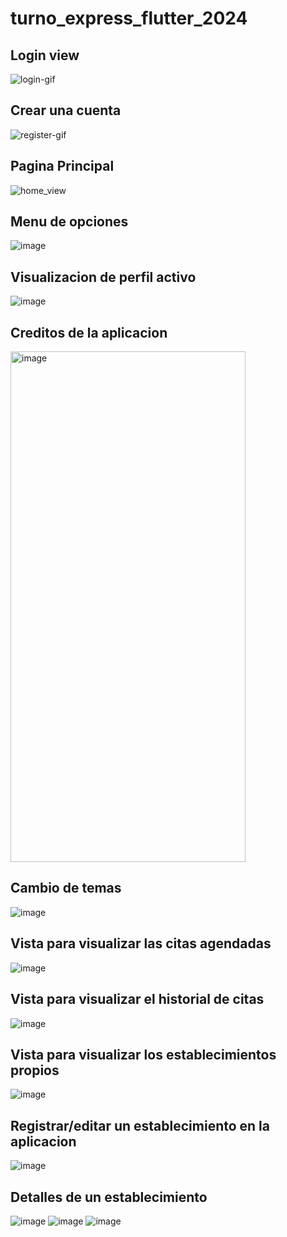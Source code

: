 # turno_express_flutter_2024

<h2>Login view</h2>
<img alt="login-gif" src="https://media4.giphy.com/media/v1.Y2lkPTc5MGI3NjExMGsyc3ltMjJhZmF1bDFjeHQ3c2c0Mjk2MXJtZndvdmw4aGk2bjlnMSZlcD12MV9pbnRlcm5hbF9naWZfYnlfaWQmY3Q9Zw/nHLFtCMSEWjyiXcnCz/giphy.gif"/>

<h2>Crear una cuenta</h2>
<img alt="register-gif" src="https://media4.giphy.com/media/v1.Y2lkPTc5MGI3NjExbnZubzllbDc5a3N1ZmVnZTg0OGdhc3hiaHpibGh5dGc2eWY1dzFvZyZlcD12MV9pbnRlcm5hbF9naWZfYnlfaWQmY3Q9Zw/OgIUKwcTyF1yL3I9w7/giphy.gif"/>



<h2>Pagina Principal</h2>
<img alt="home_view" src="https://media.giphy.com/media/TbOtxfLbxbHJiDn7W0/giphy.gif" />

<h2>Menu de opciones</h2>
<img alt="image" src="https://media.giphy.com/media/RBfeMYl0kCVoVqbN9M/giphy.gif" />

<h2>Visualizacion de perfil activo</h2>
<img alt="image" src="https://media.giphy.com/media/Tda5B71RYyXUnQZjNj/giphy.gif" />

<h2>Creditos de la aplicacion</h2>
<img width="376" height="817" alt="image" src="https://github.com/user-attachments/assets/cb6bc4ac-c976-4313-9cd2-ba11e0818782" />

<h2>Cambio de temas</h2>
<img alt="image" src="https://media.giphy.com/media/qds51ZktC7sotKpixM/giphy.gif" />

<h2>Vista para visualizar las citas agendadas</h2>
<img alt="image" src="https://media.giphy.com/media/3AvIgrKtDHv68IfuUc/giphy.gif" />

<h2>Vista para visualizar el historial de citas</h2>
<img alt="image" src="https://media.giphy.com/media/L467lcLJfqL0NHP9qu/giphy.gif" />

<h2>Vista para visualizar los establecimientos propios</h2>
<img alt="image" src="https://media.giphy.com/media/gwBGfeDyNFqFtWiOdu/giphy.gif" />

<h2>Registrar/editar un establecimiento en la aplicacion</h2>
<img alt="image" src="https://media3.giphy.com/media/v1.Y2lkPTc5MGI3NjExamp5ZG9zejF4Z2V3YjV4YXpiMmtua3Q1bjJiZXI2bnhlNmEzOW5uOSZlcD12MV9pbnRlcm5hbF9naWZfYnlfaWQmY3Q9Zw/OqLcvvZbFkykD3hnUN/giphy.gif"/>

<h2>Detalles de un establecimiento</h2>
<img alt="image" src="https://media.giphy.com/media/qSKCzTkZS0s0GdIfcX/giphy.gif"/>
<img alt="image" src="https://media.giphy.com/media/IKhRjnmWWAxwHdtmoD/giphy.gif"/>
<img alt="image" src="https://media.giphy.com/media/2521NkSa5NpyWJxXJg/giphy.gif"/>




